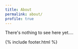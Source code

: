 ```yaml
---
title: About
permalink: about/
profile: true
---
```


There's nothing to see here yet....

{% include footer.html %}